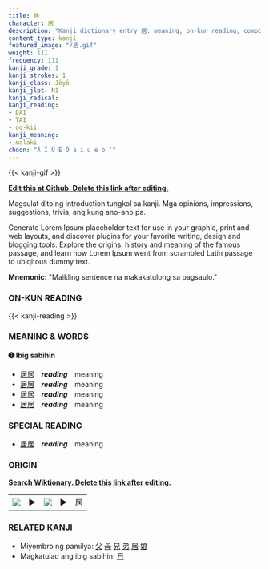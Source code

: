 ```yaml
---
title: 居
character: 居
description: "Kanji dictionary entry 居: meaning, on-kun reading, compounds, origin, related kanji"
content_type: kanji
featured_image: "/居.gif"
weight: 111
frequency: 111
kanji_grade: 1
kanji_strokes: 1
kanji_class: Jōyō
kanji_jlpt: N1
kanji_radical: 
kanji_reading: 
- DAI
- TAI
- oo-kii
kanji_meaning:
- malaki
chōon: "Ā Ī Ū Ē Ō ā ī ū ē ō ’"
---
```

[//]: # (Don't edit the line below. Kanji animated GIF code is automatically generated.)
{{< kanji-gif >}}

[//]: # (Edit below this line.)

**[Edit this at Github. Delete this link after editing.](https://github.com/tim0g/tim/tree/main/content/kanji/居/index.md)**

Magsulat dito ng introduction tungkol sa kanji. Mga opinions, impressions, suggestions, trivia, ang kung ano-ano pa.

Generate Lorem Ipsum placeholder text for use in your graphic, print and web layouts, and discover plugins for your favorite writing, design and blogging tools. Explore the origins, history and meaning of the famous passage, and learn how Lorem Ipsum went from scrambled Latin passage to ubiqitous dummy text.
 
**Mnemonic:** "Maikling sentence na makakatulong sa pagsaulo."

### ON-KUN READING

[//]: # (Don't edit the line below. ON-KUN READING code is automatically generated.)
{{< kanji-reading >}}

### MEANING & WORDS

#### ➊ **Ibig sabihin**
  - [居](../居)[居](../居)　***reading***　meaning
  - [居](../居)[居](../居)　***reading***　meaning
  - [居](../居)[居](../居)　***reading***　meaning
  - [居](../居)[居](../居)　***reading***　meaning

### SPECIAL READING
  - [居](../居)[居](../居)　***reading***　meaning

### ORIGIN

**[Search Wiktionary. Delete this link after editing.](https://wiktionary.org/wiki/居)**
<table class="kanji-table"><tr><td>
<img src="60px-居-bronze.svg.png">
</td><td>▶</td><td>
<img src="60px-居-oracle.svg.png">
</td><td>▶</td>
<td class="kanji-origin">居</td>
</tr></table>

### RELATED KANJI
- Miyembro ng pamilya: [父](../父) [母](../母) [兄](../兄) [弟](../弟) [居](../居) [娘](../娘)
- Magkatulad ang ibig sabihin: [日](../日)
